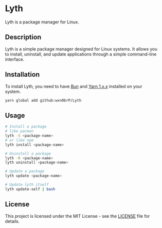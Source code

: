 # Lyth

Lyth is a package manager for Linux.

## Description

Lyth is a simple package manager designed for Linux systems. It allows you to install, uninstall, and update applications through a simple command-line interface.

## Installation

To install Lyth, you need to have [Bun](https://bun.sh/) and [Yarn 1.x.x](https://npmjs.com/package/yarn) installed on your system.

```bash
yarn global add github:wxn0brP/Lyth
```

## Usage

```bash
# Install a package
# like pacman
lyth -S <package-name>
# or like npm
lyth install <package-name>

# Uninstall a package
lyth -R <package-name>
lyth uninstall <package-name>

# Update a package
lyth update <package-name>

# Update lyth itself
lyth update-self | bash
```

## License

This project is licensed under the MIT License - see the [LICENSE](LICENSE) file for details.